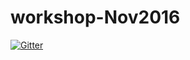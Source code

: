 # workshop-Nov2016

[![Gitter](https://badges.gitter.im/Meligy/workshop-Nov2016.svg)](https://gitter.im/Meligy/workshop-Nov2016?utm_source=badge&utm_medium=badge&utm_campaign=pr-badge&utm_content=badge)